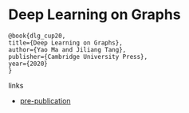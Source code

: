 # Deep Learning on Graphs

```
@book{dlg_cup20,
title={Deep Learning on Graphs},
author={Yao Ma and Jiliang Tang},
publisher={Cambridge University Press},
year={2020}
}
```

links
- [pre-publication](http://cse.msu.edu/~mayao4/dlg_book/index.html)
